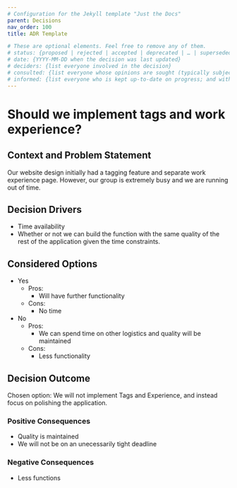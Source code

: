 ```yaml
---
# Configuration for the Jekyll template "Just the Docs"
parent: Decisions
nav_order: 100
title: ADR Template

# These are optional elements. Feel free to remove any of them.
# status: {proposed | rejected | accepted | deprecated | … | superseded by [ADR-0005](0005-example.md)}
# date: {YYYY-MM-DD when the decision was last updated}
# deciders: {list everyone involved in the decision}
# consulted: {list everyone whose opinions are sought (typically subject-matter experts); and with whom there is a two-way communication}
# informed: {list everyone who is kept up-to-date on progress; and with whom there is a one-way communication}
---
```

<!-- we need to disable MD025, because we use the different heading "ADR Template" in the homepage (see above) than it is foreseen in the template -->
<!-- markdownlint-disable-file MD025 -->
# Should we implement tags and work experience?

## Context and Problem Statement

Our website design initially had a tagging feature and separate work experience page. However, our group is extremely busy and we are running out of time. 

<!-- This is an optional element. Feel free to remove. -->
## Decision Drivers

* Time availability
* Whether or not we can build the function with the same quality of the rest of the application given the time constraints.

## Considered Options

* Yes
    * Pros:
      * Will have further functionality
    * Cons:
      * No time
* No
    * Pros:
      * We can spend time on other logistics and quality will be maintained
    * Cons:
      * Less functionality

## Decision Outcome

Chosen option: We will not implement Tags and Experience, and instead focus on polishing the application.

<!-- This is an optional element. Feel free to remove. -->
### Positive Consequences

* Quality is maintained
* We will not be on an unecessarily tight deadline

<!-- This is an optional element. Feel free to remove. -->
### Negative Consequences

* Less functions

<!-- markdownlint-disable-file MD013 -->